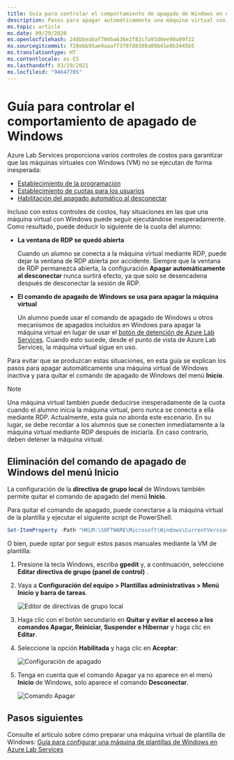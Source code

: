 ```yaml
---
title: Guía para controlar el comportamiento de apagado de Windows en Azure Lab Services | Microsoft Docs
description: Pasos para apagar automáticamente una máquina virtual con Windows inactiva y quitar el comando de apagado de Windows.
ms.topic: article
ms.date: 09/29/2020
ms.openlocfilehash: 248bbeabaf704ba636e2f82c7a93d0ee90a09f22
ms.sourcegitcommit: f28ebb95ae9aaaff3f87d8388a09b41e0b3445b5
ms.translationtype: HT
ms.contentlocale: es-ES
ms.lasthandoff: 03/29/2021
ms.locfileid: "94647705"
---
```

# <a name="guide-to-controlling-windows-shutdown-behavior"></a>Guía para controlar el comportamiento de apagado de Windows

Azure Lab Services proporciona varios controles de costos para garantizar que las máquinas virtuales con Windows (VM) no se ejecutan de forma inesperada:
 - [Establecimiento de la programación](./tutorial-setup-classroom-lab.md#set-a-schedule-for-the-lab)
 - [Establecimiento de cuotas para los usuarios](./how-to-configure-student-usage.md#set-quotas-for-users)
 - [Habilitación del apagado automático al desconectar](./how-to-enable-shutdown-disconnect.md)

Incluso con estos controles de costos, hay situaciones en las que una máquina virtual con Windows puede seguir ejecutándose inesperadamente. Como resultado, puede deducir lo siguiente de la cuota del alumno:

- **La ventana de RDP se quedó abierta**
  
    Cuando un alumno se conecta a la máquina virtual mediante RDP, puede dejar la ventana de RDP abierta por accidente.  Siempre que la ventana de RDP permanezca abierta, la configuración **Apagar automáticamente al desconectar** nunca surtirá efecto, ya que solo se desencadena después de desconectar la sesión de RDP.

- **El comando de apagado de Windows se usa para apagar la máquina virtual**
  
    Un alumno puede usar el comando de apagado de Windows u otros mecanismos de apagados incluidos en Windows para apagar la máquina virtual en lugar de usar el [botón de detención de Azure Lab Services](./how-to-use-classroom-lab.md#start-or-stop-the-vm).  Cuando esto sucede, desde el punto de vista de Azure Lab Services, la máquina virtual sigue en uso.
    
Para evitar que se produzcan estas situaciones, en esta guía se explican los pasos para apagar automáticamente una máquina virtual de Windows inactiva y para quitar el comando de apagado de Windows del menú **Inicio**.  

> [!NOTE]
> Una máquina virtual también puede deducirse inesperadamente de la cuota cuando el alumno inicia la máquina virtual, pero nunca se conecta a ella mediante RDP.  Actualmente, esta guía *no* aborda este escenario.  En su lugar, se debe recordar a los alumnos que se conecten inmediatamente a la máquina virtual mediante RDP después de iniciarla. En caso contrario, deben detener la máquina virtual.

## <a name="remove-windows-shutdown-command-from-start-menu"></a>Eliminación del comando de apagado de Windows del menú Inicio

La configuración de la **directiva de grupo local** de Windows también permite quitar el comando de apagado del menú **Inicio**.

Para quitar el comando de apagado, puede conectarse a la máquina virtual de la plantilla y ejecutar el siguiente script de PowerShell.

```powershell
Set-ItemProperty -Path "HKLM:\SOFTWARE\Microsoft\Windows\CurrentVersion\Policies\Explorer" -Name "HidePowerOptions" -Value 1 -Force
```

O bien, puede optar por seguir estos pasos manuales mediante la VM de plantilla:

1. Presione la tecla Windows, escriba **gpedit** y, a continuación, seleccione **Editar directiva de grupo (panel de control)** .

1. Vaya a **Configuración del equipo > Plantillas administrativas > Menú Inicio y barra de tareas**.  

    ![Editor de directivas de grupo local](./media/how-to-windows-shutdown/group-policy-shutdown.png)

1. Haga clic con el botón secundario en **Quitar y evitar el acceso a los comandos Apagar, Reiniciar, Suspender e Hibernar** y haga clic en **Editar**.

1. Seleccione la opción **Habilitada** y haga clic en **Aceptar**:
 
   ![Configuración de apagado](./media/how-to-windows-shutdown/edit-shutdown.png)

1. Tenga en cuenta que el comando Apagar ya no aparece en el menú **Inicio** de Windows, solo aparece el comando **Desconectar**.

    ![Comando Apagar](./media/how-to-windows-shutdown/start-menu.png)

## <a name="next-steps"></a>Pasos siguientes
Consulte el artículo sobre cómo preparar una máquina virtual de plantilla de Windows: [Guía para configurar una máquina de plantillas de Windows en Azure Lab Services](how-to-prepare-windows-template.md)